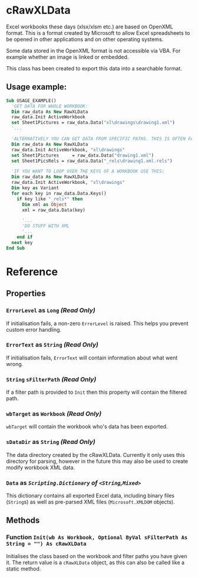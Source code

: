 # cRawXLData
Excel workbooks these days (xlsx/xlsm etc.) are based on OpenXML format. This is a format created by Microsoft to allow Excel spreadsheets to be opened in other applications and on other operating systems.

Some data stored in the OpenXML format is not accessible via VBA. For example whether an image is linked or embedded.

This class has been created to export this data into a searchable format.

## Usage example:

```vb
Sub USAGE_EXAMPLE()
  'GET DATA FOR WHOLE WORKBOOK:
  Dim raw_data As New RawXLData
  raw_data.Init ActiveWorkbook
  set Sheet1Pictures = raw_data.Data("xl\drawings\drawing1.xml")
  '...

  'ALTERNATIVELY YOU CAN GET DATA FROM SPECIFIC PATHS. THIS IS OFTEN FASTER THAN OBTAINING THE WHOLE WORKBOOK:
  Dim raw_data As New RawXLData
  raw_data.Init ActiveWorkbook, "xl\drawings"
  set Sheet1Pictures     = raw_data.Data("drawing1.xml")
  set Sheet1PicsRels = raw_data.Data("_rels\drawing1.xml.rels")

  'IF YOU WANT TO LOOP OVER THE KEYS OF A WORKBOOK USE THIS:
  Dim raw_data As New RawXLData
  raw_data.Init ActiveWorkbook, "xl\drawings"
  Dim key as Variant
  for each key in raw_data.Data.Keys()
    if key like "_rels*" then
      Dim xml as Object
      xml = raw_data.Data(key)

      '...
      'DO STUFF WITH XML
      '...
    end if
  next key
End Sub
```

# Reference

## Properties

### `ErrorLevel` as **`Long`** *(Read Only)*

If initialisation fails, a non-zero `ErrorLevel` is raised. This helps you prevent custom error handling.

### `ErrorText` as **`String`** *(Read Only)*

If initialisation fails, `ErrorText` will contain information about what went wrong.

### **`String`** `sFilterPath` *(Read Only)*

If a filter path is provided to `Init` then this property will contain the filtered path.

### `wbTarget` as **`Workbook`** *(Read Only)*

`wbTarget` will contain the workbook who's data has been exported.

### `sDataDir` as **`String`** *(Read Only)*

The data directory created by the cRawXLData. Currently it only uses this directory for parsing, however in the future this may also be used to create modify workbook XML data.

### `Data` as  *`Scripting.Dictionary` of `<String`,`Mixed>`*

This dictionary contains all exported Excel data, including binary files (`String`s) as well as pre-parsed XML files (`Microsoft.XMLDOM` objects).

## Methods

### Function `Init(wb As Workbook, Optional ByVal sFilterPath As String = "") As cRawXLData`

Initialises the class based on the workbook and filter paths you have given it. The return value is a `cRawXLData` object, as this can also be called like a static method.
